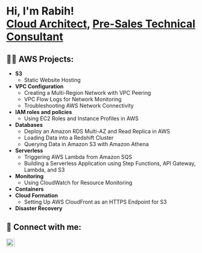<h1>Hi, I'm Rabih! <br/><a href="https://github.com/Rabihhaddad">Cloud Architect</a>, <a href="https://www.linkedin.com/rabih-haddad-738219a4//">Pre-Sales Technical Consultant</a>

<h2>👨‍💻 AWS Projects:</h2>

- <b>S3</b>
  - Static Website Hosting
- <b>VPC Configuration</b>
  - Creating a Multi-Region Network with VPC Peering 
  - VPC Flow Logs for Network Monitoring
  - Troubleshooting AWS Network Connectivity
- <b>IAM roles and policies</b>
  - Using EC2 Roles and Instance Profiles in AWS
- <b>Databases</b>
  - Deploy an Amazon RDS Multi-AZ and Read Replica in AWS
  - Loading Data into a Redshift Cluster
  - Querying Data in Amazon S3 with Amazon Athena
- <b>Serverless</b>
  - Triggering AWS Lambda from Amazon SQS
  - Building a Serverless Application using Step Functions, API Gateway, Lambda, and S3
- <b>Monitoring</b>
  - Using CloudWatch for Resource Monitoring
- <b>Containers</b>
- <b>Cloud Formation</b>
  - Setting Up AWS CloudFront as an HTTPS Endpoint for S3
- <b>Disaster Recovery</b>

<h2> 🤳 Connect with me:</h2>

[<img align="left" alt="RabihHaddad | LinkedIn" width="22px" src="https://cdn.jsdelivr.net/npm/simple-icons@v3/icons/linkedin.svg" />][linkedin]

[linkedin]: www.linkedin.com/in/rabih-haddad-738219a4


<!--
**Rabihhaddad/Rabihhaddad** is a ✨ _special_ ✨ repository because its `README.md` (this file) appears on your GitHub profile.

Here are some ideas to get you started:

- 🔭 I’m currently working on ...
- 🌱 I’m currently learning ...
- 👯 I’m looking to collaborate on ...
- 🤔 I’m looking for help with ...
- 💬 Ask me about ...
- 📫 How to reach me: ...
- 😄 Pronouns: ...
- ⚡ Fun fact: ...
-->
